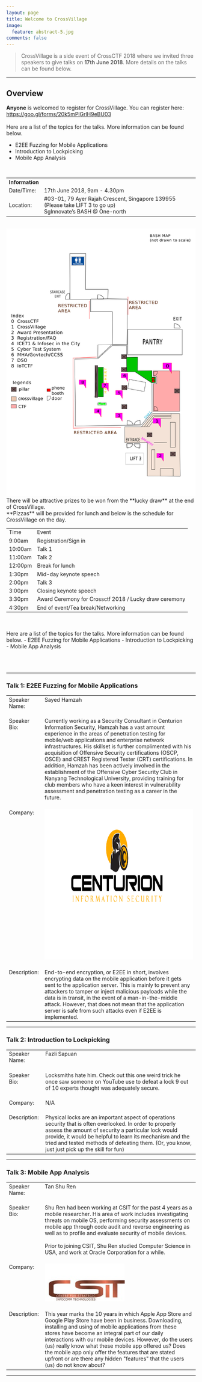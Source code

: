 ```yaml
---
layout: page
title: Welcome to CrossVillage
image:
  feature: abstract-5.jpg
comments: false
---
```



> CrossVillage is a side event of CrossCTF 2018 where we invited three speakers to give talks on **17th June 2018**. More details on the talks can be found below.

---

## Overview

**Anyone** is welcomed to register for CrossVillage. You can register here: <a href="https://goo.gl/forms/20k5mPlGrlH9eBU03" target="_blank">https://goo.gl/forms/20k5mPlGrlH9eBU03</a>
<br/><br/>
Here are a list of the topics for the talks. More information can be found below.
- E2EE Fuzzing for Mobile Applications
- Introduction to Lockpicking
- Mobile App Analysis

<br/>
<table>
	<tr>
		<td><b>Information</b></td>
		<td>&nbsp;</td>
	</tr>
	<tr>
		<td>Date/Time:</td>
		<td>17th June 2018, 9am - 4.30pm</td>
	</tr>
	<tr>
		<td>Location:</td>
		<td>#03-01, 79 Ayer Rajah Crescent, Singapore 139955 (Please take LIFT 3 to go up)<br/>SgInnovate’s BASH @ One-north</td>
	</tr>
</table>
<br/>
<img src="../images/map.png"/>
<br/>
There will be attractive prizes to be won from the **lucky draw** at the end of CrossVillage.
<br/>
**Pizzas** will be provided for lunch and below is the schedule for CrossVillage on the day.

<br/>

<table>
	<tr>
		<td>Time</td>
		<td>Event</td>
	</tr>
	<tr>
		<td>9:00am</td>
		<td>Registration/Sign in</td>
	</tr>
	<tr>
		<td>10:00am</td>
		<td>Talk 1</td>
	</tr>
	<tr>
		<td>11:00am</td>
		<td>Talk 2</td>
	</tr>
	<tr>
		<td>12:00pm</td>
		<td>Break for lunch</td>
	</tr>
	<tr>
		<td>1:30pm</td>
		<td>Mid-day keynote speech</td>
	</tr>
	<tr>
		<td>2:00pm</td>
		<td>Talk 3</td>
	</tr>
	<tr>
		<td>3:00pm</td>
		<td>Closing keynote speech</td>
	</tr>
	<tr>
		<td>3:30pm</td>
		<td>Award Ceremony for Crossctf 2018 / Lucky draw ceremony</td>
	</tr>
	<tr>
		<td>4:30pm</td>
		<td>End of event/Tea break/Networking</td>
	</tr>
</table>
<br/><br/>
Here are a list of the topics for the talks. More information can be found below.
- E2EE Fuzzing for Mobile Applications
- Introduction to Lockpicking
- Mobile App Analysis

<br><br>

---

### Talk 1: E2EE Fuzzing for Mobile Applications

<table>
	<tr>
		<td>Speaker Name:<br/><br/></td>
		<td valign="top" >Sayed Hamzah</td>
	</tr>
	<tr>
		<td valign="top" >Speaker Bio:</td>
		<td>Currently working as a Security Consultant in Centurion Information Security, Hamzah has a vast amount experience in the areas of penetration testing for mobile/web applications and enterprise network infrastructures. His skillset is further complimented with his acquisition of Offensive Security certifications (OSCP, OSCE) and CREST Registered Tester (CRT) certifications. In addition, Hamzah has been actively involved in the establishment of the Offensive Cyber Security Club in Nanyang Technological University, providing training for club members who have a keen interest in vulnerability assessment and penetration testing as a career in the future.<br/><br/></td>
	</tr>
	<tr>
		<td valign="top" >Company:</td>
		<td><img src="/images/Centurion_logo.png" height="400" width="400" /><br/><br/></td>
	</tr>
	<tr>
		<td valign="top" >Description:</td>
		<td>End-to-end encryption, or E2EE in short, involves encrypting data on the mobile application before it gets sent to the application server. This is mainly to prevent any attackers to tamper or inject malicious payloads while the data is in transit, in the event of a man-in-the-middle attack. However, that does not mean that the application server is safe from such attacks even if E2EE is implemented.</td>
	</tr>
</table>

---

### Talk 2: Introduction to Lockpicking

<table>
	<tr>
		<td>Speaker Name:<br/><br/></td>
		<td valign="top" >Fazli Sapuan</td>
	</tr>
	<tr>
		<td valign="top" >Speaker Bio:</td>
		<td>Locksmiths hate him. Check out this one weird trick he once saw someone on YouTube use to defeat a lock 9 out of 10 experts thought was adequately secure.<br/><br/></td>
	</tr>
	<tr>
		<td valign="top" >Company:</td>
		<td>N/A<br/><br/></td>
	</tr>
	<tr>
		<td valign="top" >Description:</td>
		<td>Physical locks are an important aspect of operations security that is often overlooked. In order to properly assess the amount of security a particular lock would provide, it would be helpful to learn its mechanism and the tried and tested methods of defeating them. (Or, you know, just just pick up the skill for fun)</td>
	</tr>
</table>

---

### Talk 3: Mobile App Analysis

<table>
	<tr>
		<td>Speaker Name:<br/><br/></td>
		<td valign="top" >Tan Shu Ren</td>
	</tr>
	<tr>
		<td valign="top" >Speaker Bio:</td>
		<td>Shu Ren had been working at CSIT for the past 4 years as a mobile researcher. His area of work includes investigating threats on mobile OS, performing security assessments on mobile app through code audit and reverse engineering as well as to profile and evaluate security of mobile devices. <br/><br/>
Prior to joining CSIT, Shu Ren studied Computer Science in USA, and work at Oracle Corporation for a while.<br/><br/></td>
	</tr>
	<tr>
		<td valign="top" >Company:</td>
		<td><img src="/images/CSIT_logo.jpg" /><br/><br/></td>
	</tr>
	<tr>
		<td valign="top" >Description:</td>
		<td>This year marks the 10 years in which Apple App Store and Google Play Store have been in business. Downloading, installing and using of mobile applications from these stores have become an integral part of our daily interactions with our mobile devices. However, do the users (us) really know what these mobile app offered us? Does the mobile app only offer the features that are stated upfront or are there any hidden "features" that the users (us) do not know about?</td>
	</tr>
</table>

---
